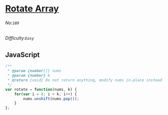 # [Rotate Array](https://leetcode.com/problems/rotate-array/)
###### No:`189`
###### Difficulty:`Easy`
## JavaScript

```javascript
/**
 * @param {number[]} nums
 * @param {number} k
 * @return {void} Do not return anything, modify nums in-place instead.
 */
var rotate = function(nums, k) {
    for(var i = 0; i < k; i++) {
        nums.unshift(nums.pop());
    }
};
```
